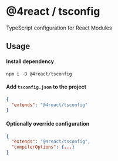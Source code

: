 # @4react / tsconfig
TypeScript configuration for React Modules

## Usage
#### Install dependency
```
npm i -D @4react/tsconfig
```

#### Add `tsconfig.json` to the project
```json
{
  "extends": "@4react/tsconfig"
}
```

#### Optionally override configuration
```json
{
  "extends": "@4react/tsconfig",
  "compilerOptions": {...}
}
```
